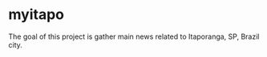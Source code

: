 myitapo
=======

The goal of this project is gather main news related to Itaporanga, SP, Brazil city.
